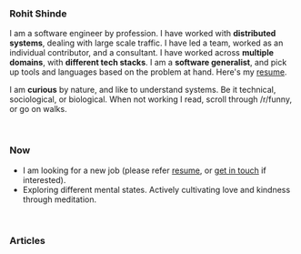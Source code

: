 ### Rohit Shinde

I am a software engineer by profession. I have worked with **distributed systems**, dealing with large scale traffic. I have led a team, worked as an individual contributor, and a consultant. I have worked across **multiple domains**, with **different tech stacks**. I am a **software generalist**, and pick up tools and languages based on the problem at hand. Here's my [resume](https://docs.google.com/document/d/1vZ3IXUG7qe-HxOIKYyszd-gcJnNOKPwPCG700-UfF7Q/edit?usp=sharing).

I am **curious** by nature, and like to understand systems. Be it technical, sociological, or biological. When not working I read, scroll through /r/funny, or go on walks.

<br />

### Now
- I am looking for a new job (please refer [resume](https://docs.google.com/document/d/1vZ3IXUG7qe-HxOIKYyszd-gcJnNOKPwPCG700-UfF7Q/edit?usp=sharing), or [get in touch](mailto:shinde.rohitt@gmail.com) if interested).
- Exploring different mental states. Actively cultivating love and kindness through meditation.

<br />

### Articles
